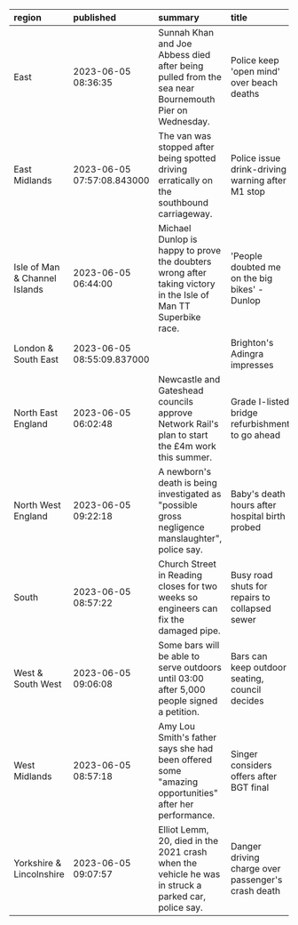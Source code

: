 | region                        | published                  | summary                                                                                                        | title                                              | url                                  |   summary_compound_score |   title_compound_score |   summary_minus_title |
|:------------------------------|:---------------------------|:---------------------------------------------------------------------------------------------------------------|:---------------------------------------------------|:-------------------------------------|-------------------------:|-----------------------:|----------------------:|
| East                          | 2023-06-05 08:36:35        | Sunnah Khan and Joe Abbess died after being pulled from the sea near Bournemouth Pier on Wednesday.            | Police keep 'open mind' over beach deaths          | /news/uk-england-dorset-65807339     |                  -0.5574 |                 0      |                0.5574 |
| East Midlands                 | 2023-06-05 07:57:08.843000 | The van was stopped after being spotted driving erratically on the southbound carriageway.                     | Police issue drink-driving warning after M1 stop   | /news/articles/c8vyqnpvrz9o          |                  -0.2263 |                -0.5574 |               -0.3311 |
| Isle of Man & Channel Islands | 2023-06-05 06:44:00        | Michael Dunlop is happy to prove the doubters wrong after taking victory in the Isle of Man TT Superbike race. | 'People doubted me on the big bikes' - Dunlop      | /sport/northern-ireland/65806272     |                  -0.1779 |                -0.2732 |               -0.0953 |
| London & South East           | 2023-06-05 08:55:09.837000 |                                                                                                                | Brighton's Adingra impresses                       | /sport/articles/c7298ggx6z5o         |                   0      |                 0.4767 |                0.4767 |
| North East England            | 2023-06-05 06:02:48        | Newcastle and Gateshead councils approve Network Rail's plan to start the £4m work this summer.                | Grade I-listed bridge refurbishment to go ahead    | /news/uk-england-tyne-65789618       |                   0      |                 0      |                0      |
| North West England            | 2023-06-05 09:22:18        | A newborn's death is being investigated as "possible gross negligence manslaughter", police say.               | Baby's death hours after hospital birth probed     | /news/uk-england-manchester-65809080 |                  -0.7906 |                -0.5994 |                0.1912 |
| South                         | 2023-06-05 08:57:22        | Church Street in Reading closes for two weeks so engineers can fix the damaged pipe.                           | Busy road shuts for repairs to collapsed sewer     | /news/uk-england-berkshire-65808448  |                  -0.4404 |                -0.2732 |                0.1672 |
| West & South West             | 2023-06-05 09:06:08        | Some bars will be able to serve outdoors until 03:00 after 5,000 people signed a petition.                     | Bars can keep outdoor seating, council decides     | /news/uk-england-bristol-65808403    |                   0      |                 0      |                0      |
| West Midlands                 | 2023-06-05 08:57:18        | Amy Lou Smith's father says she had been offered some "amazing opportunities" after her performance.           | Singer considers offers after BGT final            | /news/uk-england-birmingham-65808880 |                   0.7506 |                 0      |               -0.7506 |
| Yorkshire & Lincolnshire      | 2023-06-05 09:07:57        | Elliot Lemm, 20, died in the 2021 crash when the vehicle he was in struck a parked car, police say.            | Danger driving charge over passenger's crash death | /news/uk-england-leeds-65809110      |                  -0.8074 |                -0.875  |               -0.0676 |